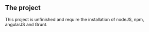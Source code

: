 ## The project
This project is unfinished and require the installation of nodeJS, npm, angularJS and Grunt.
